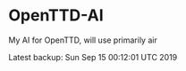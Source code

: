# OpenTTD-AI
My AI for OpenTTD, will use primarily air

Latest backup: Sun Sep 15 00:12:01 UTC 2019

